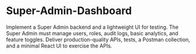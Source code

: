 # Super-Admin-Dashboard
Implement a Super Admin backend and a lightweight UI for testing. The Super Admin must manage users, roles, audit logs, basic analytics, and feature toggles. Deliver production-quality APIs, tests, a Postman collection, and a minimal React UI to exercise the APIs.
